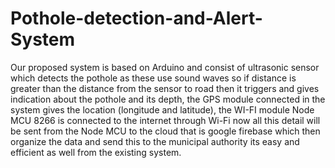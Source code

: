 # Pothole-detection-and-Alert-System
Our proposed system is based on Arduino and consist of ultrasonic sensor which detects the
pothole as these use sound waves so if distance is greater than the distance from the sensor to
road then it triggers and gives indication about the pothole and its depth, the GPS module
connected in the system gives the location (longitude and latitude), the WI-FI module Node
MCU 8266 is connected to the internet through Wi-Fi now all this detail will be sent from the
Node MCU to the cloud that is google firebase which then organize the data and send this to
the municipal authority its easy and efficient as well from the existing system. 
